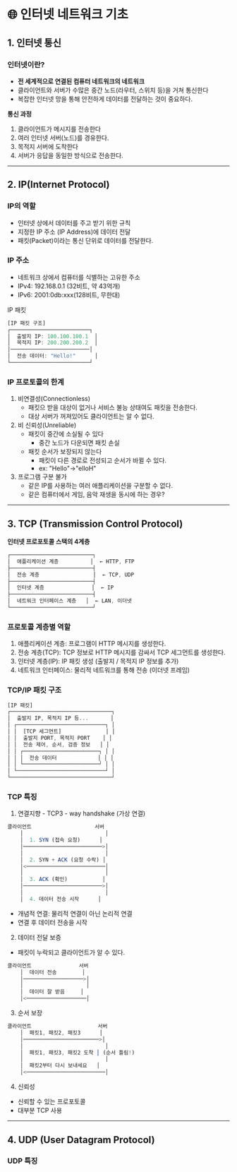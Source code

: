# 🌐 인터넷 네트워크 기초

## 1. 인터넷 통신

### 인터넷이란?

- **전 세계적으로 연결된 컴퓨터 네트워크의 네트워크**
- 클라이언트와 서버가 수많은 중간 노드(라우터, 스위치 등)을 거쳐 통신한다
- 복잡한 인터넷 망을 통해 안전하게 데이터를 전달하는 것이 중요하다.

**통신 과정**

1. 클라이언트가 메시지를 전송한다
2. 여러 인터넷 서버(노드)를 경유한다.
3. 목적지 서버에 도착한다
4. 서버가 응답을 동일한 방식으로 전송한다.

---

## 2. IP(Internet Protocol)

### IP의 역할

- 인터넷 상에서 데이터를 주고 받기 위한 규칙
- 지정한 IP 주소 (IP Address)에 데이터 전달
- 패킷(Packet)이라는 통신 단위로 데이터를 전달한다.

### IP 주소

- 네트워크 상에서 컴퓨터를 식별하는 고유한 주소
- IPv4: 192.168.0.1 (32비트, 약 43억개)
- IPv6: 2001:0db:xxx(128비트, 무한대)

IP 패킷

```js
[IP 패킷 구조]
┌─────────────────────────┐
│  출발지 IP: 100.100.100.1  │
│  목적지 IP: 200.200.200.2  │
│─────────────────────────│
│  전송 데이터: "Hello!"      │
└─────────────────────────┘
```

### IP 프로토콜의 한계

1. 비연결성(Connectionless)
   - 패킷으 받을 대상이 없거나 서비스 불능 상태여도 패킷을 전송한다.
   - 대상 서버가 꺼져있어도 클라이언트는 알 수 없다.
2. 비 신뢰성(Unreliable)
   - 패킷이 중간에 소실될 수 있다
     - 중간 노드가 다운되면 패킷 손실
   - 패킷 순서가 보장되지 않는다
     - 패킷이 다른 경로로 전성되고 순서가 바뀔 수 있다.
     - ex: "Hello"->"elloH"
3. 프로그램 구분 불가
   - 같은 IP를 사용하는 여러 애플리케이션을 구분할 수 없다.
   - 같은 컴퓨터에서 게임, 음악 재생을 동시에 하는 경우?

---

## 3. TCP (Transmission Control Protocol)

**인터넷 프로포토콜 스택의 4계층**

```js
┌──────────────────────────┐
│  애플리케이션 계층          │  ← HTTP, FTP
├──────────────────────────┤
│  전송 계층                 │  ← TCP, UDP
├──────────────────────────┤
│  인터넷 계층               │  ← IP
├──────────────────────────┤
│  네트워크 인터페이스 계층   │  ← LAN, 이더넷
└──────────────────────────┘
```

### 프로토콜 계층별 역할

1. 애플리케이션 계층: 프로그램이 HTTP 메시지를 생성한다.
2. 전송 계층(TCP): TCP 정보로 HTTP 메시지를 감싸서 TCP 세그먼트를 생성한다.
3. 인터넷 계층(IP): IP 패킷 생성 (출발지 / 목적지 IP 정보를 추가)
4. 네트워크 인터페이스: 물리적 네트워크를 통해 전송 (이더넷 프레임)

### TCP/IP 패킷 구조

```js
[IP 패킷]
┌────────────────────────────────┐
│  출발지 IP, 목적지 IP 등...       │
│ ┌────────────────────────────┐ │
│ │  [TCP 세그먼트]              │ │
│ │  출발지 PORT, 목적지 PORT    │ │
│ │  전송 제어, 순서, 검증 정보   │ │
│ │ ┌────────────────────────┐ │ │
│ │ │  전송 데이터             │ │ │
│ │ └────────────────────────┘ │ │
│ └────────────────────────────┘ │
└────────────────────────────────┘
```

### TCP 특징

1. 연결지향 - TCP3 - way handshake (가상 연결)

```js
클라이언트                    서버
    │                          │
    │  1. SYN (접속 요청)      │
    │─────────────────────────>│
    │                          │
    │  2. SYN + ACK (요청 수락) │
    │<─────────────────────────│
    │                          │
    │  3. ACK (확인)           │
    │─────────────────────────>│
    │                          │
    │  4. 데이터 전송 시작      │
```

- 개념적 연결: 물리적 연결이 아닌 논리적 연결
- 연결 후 데이터 전송을 시작

2. 데이터 전달 보증

- 패킷이 누락되고 클라이언트가 알 수 있다.

```js
클라이언트               서버
    │  데이터 전송        │
    │───────────────────>│
    │                    │
    │  데이터 잘 받음     │
    │<───────────────────│
```

3. 순서 보장

```js
클라이언트                     서버
    │  패킷1, 패킷2, 패킷3      │
    │────────────────────────>│
    │                          │
    │  패킷1, 패킷3, 패킷2 도착 │ (순서 틀림!)
    │                          │
    │  패킷2부터 다시 보내세요   │
    │<─────────────────────────│
```

4. 신뢰성

- 신뢰할 수 있는 프로포토콜
- 대부분 TCP 사용

---

## 4. UDP (User Datagram Protocol)

### UDP 특징
